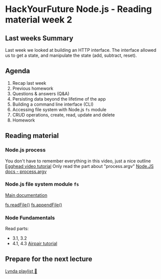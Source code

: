 # HackYourFuture Node.js - Reading material week 2

## Last weeks Summary

Last week we looked at building an HTTP interface. The interface allowed us to
get a state, and manipulate the state (add, subtract, reset).

## Agenda

1. Recap last week
2. Previous homework
3. Questions & answers (Q&A)
4. Persisting data beyond the lifetime of the app
5. Building a command line interface (CLI)
6. Accessing file system with Node.js `fs` module
7. CRUD operations, create, read, update and delete
8. Homework

## Reading material

### Node.js process

You don't have to remember everything in this video, just a nice outline
[Egghead video tutorial](https://egghead.io/lessons/node-js-the-node-js-process-object)
Only read the part about "process.argv"
[Node.JS docs - process.argv](https://nodejs.org/docs/latest/api/process.html#process_process_argv)

### Node.js file system module `fs`

[Main documentation](https://nodejs.org/docs/latest-v8.x/api/fs.html)

[fs.readFile()](https://nodejs.org/docs/latest-v8.x/api/fs.html#fs_fs_readfile_path_options_callback)
[fs.appendFile()](https://nodejs.org/docs/latest-v8.x/api/fs.html#fs_fs_appendfile_file_data_options_callback)

### Node Fundamentals

Read parts:
- 3.1, 3.2
- 4.1, 4.3
[Airpair tutorial](https://www.airpair.com/javascript/node-js-tutorial#3-node-fundamentals)

## Prepare for the next lecture

[Lynda playlist :information_desk_person:](https://www.lynda.com/SharedPlaylist/e8a2fec772bb462da38429629a34f3b7)
